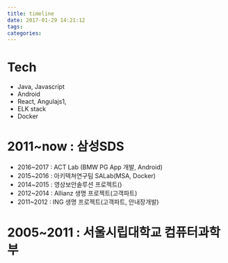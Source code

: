 ```yaml
---
title: timeline
date: 2017-01-29 14:21:12
tags:
categories:
---
```

# Tech
- Java, Javascript
- Android
- React, Angulajs1,  
- ELK stack
- Docker


# 2011~now  : 삼성SDS
- 2016~2017 : ACT Lab (BMW PG App 개발, Android)
- 2015~2016 : 아키텍쳐연구팀 SALab(MSA, Docker)
- 2014~2015 : 영상보안솔루션 프로젝트()
- 2012~2014 : Allianz 생명 프로젝트(고객파트)
- 2011~2012 : ING 생명 프로젝트(고객파트, 안내장개발)
# 2005~2011 : 서울시립대학교 컴퓨터과학부
